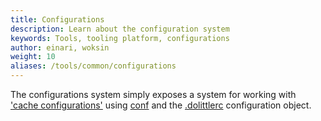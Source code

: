 ```yaml
---
title: Configurations
description: Learn about the configuration system
keywords: Tools, tooling platform, configurations
author: einari, woksin
weight: 10
aliases: /tools/common/configurations
---
```


The configurations system simply exposes a system for working with ['cache configurations'](./cache_configuration) using [conf](https://www.npmjs.com/package/conf) and the [.dolittlerc](./dolittlerc) configuration object.
